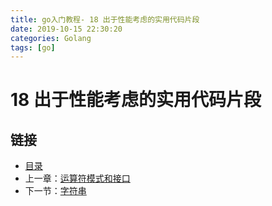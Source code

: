 ```yaml
---
title: go入门教程- 18 出于性能考虑的实用代码片段   
date: 2019-10-15 22:30:20   
categories: Golang   
tags: [go]   
---
```

# 18 出于性能考虑的实用代码片段

## 链接

- [目录](https://blog.zshipu.com/2019/10/15/golang/20191015/directory/)
- 上一章：[运算符模式和接口](file://17.4.md)
- 下一节：[字符串](file://18.1.md)
